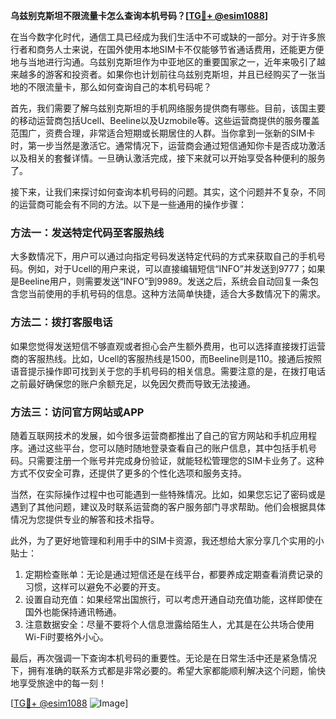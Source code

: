 **乌兹别克斯坦不限流量卡怎么查询本机号码？[[TG💪+ @esim1088](https://t.me/s/esim1088)]**

在当今数字化时代，通信工具已经成为我们生活中不可或缺的一部分。对于许多旅行者和商务人士来说，在国外使用本地SIM卡不仅能够节省通话费用，还能更方便地与当地进行沟通。乌兹别克斯坦作为中亚地区的重要国家之一，近年来吸引了越来越多的游客和投资者。如果你也计划前往乌兹别克斯坦，并且已经购买了一张当地的不限流量卡，那么如何查询自己的本机号码呢？

首先，我们需要了解乌兹别克斯坦的手机网络服务提供商有哪些。目前，该国主要的移动运营商包括Ucell、Beeline以及Uzmobile等。这些运营商提供的服务覆盖范围广，资费合理，非常适合短期或长期居住的人群。当你拿到一张新的SIM卡时，第一步当然是激活它。通常情况下，运营商会通过短信通知你卡是否成功激活以及相关的套餐详情。一旦确认激活完成，接下来就可以开始享受各种便利的服务了。

接下来，让我们来探讨如何查询本机号码的问题。其实，这个问题并不复杂，不同的运营商可能会有不同的方法。以下是一些通用的操作步骤：

### 方法一：发送特定代码至客服热线
大多数情况下，用户可以通过向指定号码发送特定代码的方式来获取自己的手机号码。例如，对于Ucell的用户来说，可以直接编辑短信“INFO”并发送到9777；如果是Beeline用户，则需要发送“INFO”到9989。发送之后，系统会自动回复一条包含您当前使用的手机号码的信息。这种方法简单快捷，适合大多数情况下的需求。

### 方法二：拨打客服电话
如果您觉得发送短信不够直观或者担心会产生额外费用，也可以选择直接拨打运营商的客服热线。比如，Ucell的客服热线是1500，而Beeline则是110。接通后按照语音提示操作即可找到关于您的手机号码的相关信息。需要注意的是，在拨打电话之前最好确保您的账户余额充足，以免因欠费而导致无法接通。

### 方法三：访问官方网站或APP
随着互联网技术的发展，如今很多运营商都推出了自己的官方网站和手机应用程序。通过这些平台，您可以随时随地登录查看自己的账户信息，其中包括手机号码。只需要注册一个账号并完成身份验证，就能轻松管理您的SIM卡业务了。这种方式不仅安全可靠，还提供了更多的个性化选项和服务支持。

当然，在实际操作过程中也可能遇到一些特殊情况。比如，如果您忘记了密码或是遇到了其他问题，建议及时联系运营商的客户服务部门寻求帮助。他们会根据具体情况为您提供专业的解答和技术指导。

此外，为了更好地管理和利用手中的SIM卡资源，我还想给大家分享几个实用的小贴士：

1. 定期检查账单：无论是通过短信还是在线平台，都要养成定期查看消费记录的习惯，这样可以避免不必要的开支。
2. 设置自动充值：如果经常出国旅行，可以考虑开通自动充值功能，这样即使在国外也能保持通讯畅通。
3. 注意数据安全：尽量不要将个人信息泄露给陌生人，尤其是在公共场合使用Wi-Fi时要格外小心。

最后，再次强调一下查询本机号码的重要性。无论是在日常生活中还是紧急情况下，拥有准确的联系方式都是非常必要的。希望大家都能顺利解决这个问题，愉快地享受旅途中的每一刻！

[[TG💪+ @esim1088](https://t.me/s/esim1088) ![Image](https://i.postimg.cc/4NQfJmqS/Snipaste-2025-05-13-00-14-12.png)]